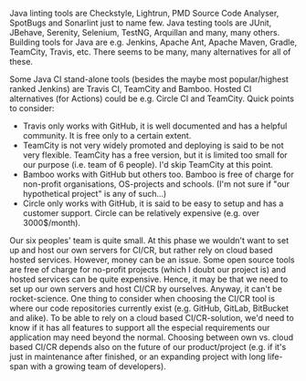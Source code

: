 Java linting tools are Checkstyle, Lightrun, PMD Source Code Analyser, SpotBugs and Sonarlint just to name few.
Java testing tools are JUnit, JBehave, Serenity, Selenium, TestNG, Arquillan and many, many others.
Building tools for Java are e.g. Jenkins, Apache Ant, Apache Maven, Gradle, TeamCity, Travis, etc.
There seems to be many, many alternatives for all of these.

Some Java CI stand-alone tools (besides the maybe most popular/highest ranked Jenkins) are Travis CI, TeamCity and Bamboo. Hosted CI alternatives (for Actions) could be e.g. Circle CI and TeamCity.
Quick points to consider:
- Travis only works with GitHub, it is well documented and has a helpful community. It is free only to a certain extent.
- TeamCity is not very widely promoted and deploying is said to be not very flexible. TeamCity has a free version, but it is limited too small for our purpose (i.e. team of 6 people). I'd skip TeamCity at this point.
- Bamboo works with GitHub but others too. Bamboo is free of charge for non-profit organisations, OS-projects and schools. (I'm not sure if "our hypothetical project" is any of such...)
- Circle only works with GitHub, it is said to be easy to setup and has a customer support. Circle can be relatively expensive (e.g. over 3000$/month).

Our six peoples' team is quite small. At this phase we wouldn't want to set up and host our own servers for CI/CR, but rather rely on cloud based hosted services. However, money can be an issue. Some open source tools are free of charge for no-profit projects (which I doubt our project is) and hosted services can be quite expensive. Hence, it may be that we need to set up our own servers and host CI/CR by ourselves. Anyway, it can't be rocket-science. One thing to consider when choosing the CI/CR tool is where our code repositories currently exist (e.g. GitHub, GitLab, BitBucket and alike). To be able to rely on a cloud based CI/CR-solution, we'd need to know if it has all features to support all the especial requirements our application may need beyond the normal. Choosing between own vs. cloud based CI/CR depends also on the future of our product/project (e.g. if it's just in maintenance after finished, or an expanding project with long life-span with a growing team of developers).
